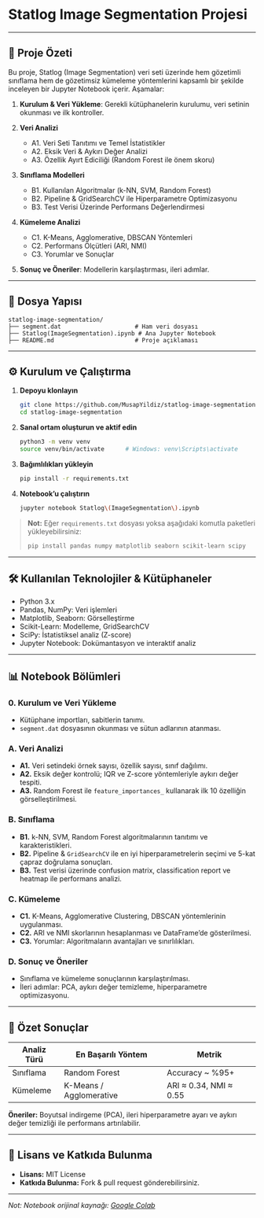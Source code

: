 # Statlog Image Segmentation Projesi

---

## 📄 Proje Özeti

Bu proje, Statlog (Image Segmentation) veri seti üzerinde hem gözetimli sınıflama hem de gözetimsiz kümeleme yöntemlerini kapsamlı bir şekilde inceleyen bir Jupyter Notebook içerir. Aşamalar:

1. **Kurulum & Veri Yükleme**: Gerekli kütüphanelerin kurulumu, veri setinin okunması ve ilk kontroller.
2. **Veri Analizi**

   * A1. Veri Seti Tanıtımı ve Temel İstatistikler
   * A2. Eksik Veri & Aykırı Değer Analizi
   * A3. Özellik Ayırt Ediciliği (Random Forest ile önem skoru)
3. **Sınıflama Modelleri**

   * B1. Kullanılan Algoritmalar (k-NN, SVM, Random Forest)
   * B2. Pipeline & GridSearchCV ile Hiperparametre Optimizasyonu
   * B3. Test Verisi Üzerinde Performans Değerlendirmesi
4. **Kümeleme Analizi**

   * C1. K-Means, Agglomerative, DBSCAN Yöntemleri
   * C2. Performans Ölçütleri (ARI, NMI)
   * C3. Yorumlar ve Sonuçlar
5. **Sonuç ve Öneriler**: Modellerin karşılaştırması, ileri adımlar.

---

## 📂 Dosya Yapısı

```
statlog-image-segmentation/
├── segment.dat                     # Ham veri dosyası
├── Statlog(ImageSegmentation).ipynb # Ana Jupyter Notebook
├── README.md                       # Proje açıklaması
```

---

## ⚙️ Kurulum ve Çalıştırma

1. **Depoyu klonlayın**

   ```bash
   git clone https://github.com/MusapYildiz/statlog-image-segmentation.git
   cd statlog-image-segmentation
   ```
2. **Sanal ortam oluşturun ve aktif edin**

   ```bash
   python3 -m venv venv
   source venv/bin/activate      # Windows: venv\Scripts\activate
   ```
3. **Bağımlılıkları yükleyin**

   ```bash
   pip install -r requirements.txt
   ```
4. **Notebook’u çalıştırın**

   ```bash
   jupyter notebook Statlog\(ImageSegmentation\).ipynb
   ```

> **Not:** Eğer `requirements.txt` dosyası yoksa aşağıdaki komutla paketleri yükleyebilirsiniz:
>
> ```bash
> pip install pandas numpy matplotlib seaborn scikit-learn scipy
> ```

---

## 🛠️ Kullanılan Teknolojiler & Kütüphaneler

* Python 3.x
* Pandas, NumPy: Veri işlemleri
* Matplotlib, Seaborn: Görselleştirme
* Scikit-Learn: Modelleme, GridSearchCV
* SciPy: İstatistiksel analiz (Z-score)
* Jupyter Notebook: Dokümantasyon ve interaktif analiz

---

## 📊 Notebook Bölümleri

### 0. Kurulum ve Veri Yükleme

* Kütüphane importları, sabitlerin tanımı.
* `segment.dat` dosyasının okunması ve sütun adlarının atanması.

### A. Veri Analizi

* **A1.** Veri setindeki örnek sayısı, özellik sayısı, sınıf dağılımı.
* **A2.** Eksik değer kontrolü; IQR ve Z-score yöntemleriyle aykırı değer tespiti.
* **A3.** Random Forest ile `feature_importances_` kullanarak ilk 10 özelliğin görselleştirilmesi.

### B. Sınıflama

* **B1.** k-NN, SVM, Random Forest algoritmalarının tanıtımı ve karakteristikleri.
* **B2.** Pipeline & `GridSearchCV` ile en iyi hiperparametrelerin seçimi ve 5-kat çapraz doğrulama sonuçları.
* **B3.** Test verisi üzerinde confusion matrix, classification report ve heatmap ile performans analizi.

### C. Kümeleme

* **C1.** K-Means, Agglomerative Clustering, DBSCAN yöntemlerinin uygulanması.
* **C2.** ARI ve NMI skorlarının hesaplanması ve DataFrame’de gösterilmesi.
* **C3.** Yorumlar: Algoritmaların avantajları ve sınırlılıkları.

### D. Sonuç ve Öneriler

* Sınıflama ve kümeleme sonuçlarının karşılaştırılması.
* İleri adımlar: PCA, aykırı değer temizleme, hiperparametre optimizasyonu.

---

## 🎯 Özet Sonuçlar

| Analiz Türü | En Başarılı Yöntem      | Metrik                 |
| ----------- | ----------------------- | ---------------------- |
| Sınıflama   | Random Forest           | Accuracy \~ %95+       |
| Kümeleme    | K-Means / Agglomerative | ARI ≈ 0.34, NMI ≈ 0.55 |

**Öneriler:** Boyutsal indirgeme (PCA), ileri hiperparametre ayarı ve aykırı değer temizliği ile performans artırılabilir.

---

## 📖 Lisans ve Katkıda Bulunma

* **Lisans:** MIT License
* **Katkıda Bulunma:** Fork & pull request gönderebilirsiniz.

---

*Not: Notebook orijinal kaynağı: [Google Colab](https://colab.research.google.com/drive/1nY367y7ONkEOYYlWnH8alhmaQYnQ9ajo)*
